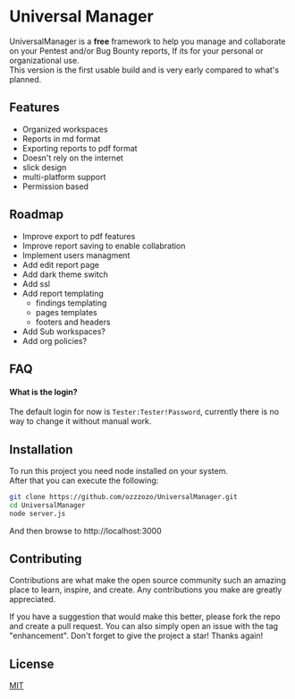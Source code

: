 
# Universal Manager

UniversalManager is a **free** framework to help you manage and collaborate on your Pentest and/or Bug Bounty reports, If its for your personal or organizational use.
<br>
This version is the first usable build and is very early compared to what's planned.
## Features

- Organized workspaces
- Reports in md format
- Exporting reports to pdf format
- Doesn't rely on the internet
- slick design
- multi-platform support
- Permission based
## Roadmap
- Improve export to pdf features
- Improve report saving to enable collabration
- Implement users managment
- Add edit report page
- Add dark theme switch
- Add ssl
- Add report templating
    - findings templating
    - pages templates
    - footers and headers
- Add Sub workspaces?
- Add org policies?
## FAQ

#### What is the login?

The default login for now is `Tester:Tester!Password`, currently there is no way to change it without manual work.

## Installation

To run this project you need node installed on your system.
<br>
After that you can execute the following:
```bash
git clone https://github.com/ozzzozo/UniversalManager.git
cd UniversalManager
node server.js
```

And then browse to http://localhost:3000
    
## Contributing

Contributions are what make the open source community such an amazing place to learn, inspire, and create. Any contributions you make are greatly appreciated.

If you have a suggestion that would make this better, please fork the repo and create a pull request. You can also simply open an issue with the tag "enhancement". Don't forget to give the project a star! Thanks again!
## License

[MIT](https://choosealicense.com/licenses/mit/)

